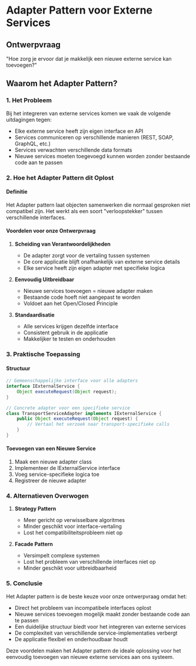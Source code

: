 # Adapter Pattern voor Externe Services

## Ontwerpvraag
"Hoe zorg je ervoor dat je makkelijk een nieuwe externe service kan toevoegen?"

## Waarom het Adapter Pattern?

### 1. Het Probleem
Bij het integreren van externe services komen we vaak de volgende uitdagingen tegen:
- Elke externe service heeft zijn eigen interface en API
- Services communiceren op verschillende manieren (REST, SOAP, GraphQL, etc.)
- Services verwachten verschillende data formats
- Nieuwe services moeten toegevoegd kunnen worden zonder bestaande code aan te passen

### 2. Hoe het Adapter Pattern dit Oplost

#### Definitie
Het Adapter pattern laat objecten samenwerken die normaal gesproken niet compatibel zijn. Het werkt als een soort "verloopstekker" tussen verschillende interfaces.

#### Voordelen voor onze Ontwerpvraag
1. **Scheiding van Verantwoordelijkheden**
   - De adapter zorgt voor de vertaling tussen systemen
   - De core applicatie blijft onafhankelijk van externe service details
   - Elke service heeft zijn eigen adapter met specifieke logica

2. **Eenvoudig Uitbreidbaar**
   - Nieuwe services toevoegen = nieuwe adapter maken
   - Bestaande code hoeft niet aangepast te worden
   - Voldoet aan het Open/Closed Principle

3. **Standaardisatie**
   - Alle services krijgen dezelfde interface
   - Consistent gebruik in de applicatie
   - Makkelijker te testen en onderhouden

### 3. Praktische Toepassing

#### Structuur
```java
// Gemeenschappelijke interface voor alle adapters
interface IExternalService {
    Object executeRequest(Object request);
}

// Concrete adapter voor een specifieke service
class TransportServiceAdapter implements IExternalService {
    public Object executeRequest(Object request) {
        // Vertaal het verzoek naar transport-specifieke calls
    }
}
```

#### Toevoegen van een Nieuwe Service
1. Maak een nieuwe adapter class
2. Implementeer de IExternalService interface
3. Voeg service-specifieke logica toe
4. Registreer de nieuwe adapter

### 4. Alternatieven Overwogen

1. **Strategy Pattern**
   - Meer gericht op verwisselbare algoritmes
   - Minder geschikt voor interface-vertaling
   - Lost het compatibiliteitsprobleem niet op

2. **Facade Pattern**
   - Versimpelt complexe systemen
   - Lost het probleem van verschillende interfaces niet op
   - Minder geschikt voor uitbreidbaarheid

### 5. Conclusie

Het Adapter pattern is de beste keuze voor onze ontwerpvraag omdat het:
- Direct het probleem van incompatibele interfaces oplost
- Nieuwe services toevoegen mogelijk maakt zonder bestaande code aan te passen
- Een duidelijke structuur biedt voor het integreren van externe services
- De complexiteit van verschillende service-implementaties verbergt
- De applicatie flexibel en onderhoudbaar houdt

Deze voordelen maken het Adapter pattern de ideale oplossing voor het eenvoudig toevoegen van nieuwe externe services aan ons systeem. 